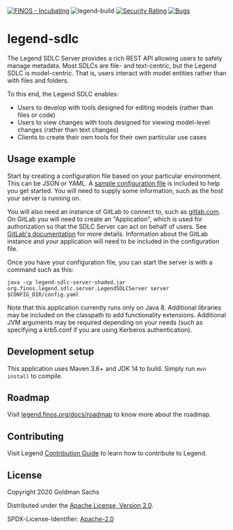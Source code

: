 [![FINOS - Incubating](https://cdn.jsdelivr.net/gh/finos/contrib-toolbox@master/images/badge-incubating.svg)](https://finosfoundation.atlassian.net/wiki/display/FINOS/Incubating)
![legend-build](https://github.com/finos/legend-sdlc/workflows/legend-build/badge.svg)
[![Security Rating](https://sonarcloud.io/api/project_badges/measure?project=legend-pure&metric=security_rating&token=69394360757d5e1356312ddfee658a6b205e2c97)](https://sonarcloud.io/dashboard?id=legend-pure)
[![Bugs](https://sonarcloud.io/api/project_badges/measure?project=legend-pure&metric=bugs&token=69394360757d5e1356312ddfee658a6b205e2c97)](https://sonarcloud.io/dashboard?id=legend-pure)


# legend-sdlc

The Legend SDLC Server provides a rich REST API allowing users to safely manage metadata. Most SDLCs are file- and
text-centric, but the Legend SDLC is model-centric. That is, users interact with model entities rather than with files
and folders.

To this end, the Legend SDLC enables:
* Users to develop with tools designed for editing models (rather than files or code)
* Users to view changes with tools designed for viewing model-level changes (rather than text changes)
* Clients to create their own tools for their own particular use cases

## Usage example

Start by creating a configuration file based on your particular environment. This can be JSON or YAML. A
[sample configuration file](https://github.com/finos/legend-sdlc/blob/master/legend-sdlc-server/src/test/resources/config-sample.yaml)
is included to help you get started. You will need to supply some information, such as the host your server is running
on.

You will also need an instance of GitLab to connect to, such as [gitlab.com](https://gitlab.com). On GitLab you will
need to create an "Application", which is used for authorization so that the SDLC Server can act on behalf of users.
See [GitLab's documentation](https://docs.gitlab.com/ee/api/oauth2.html) for more details. Information about the GitLab
instance and your application will need to be included in the configuration file.

Once you have your configuration file, you can start the server is with a command such as this:

```
java -cp legend-sdlc-server-shaded.jar org.finos.legend.sdlc.server.LegendSDLCServer server $CONFIG_DIR/config.yaml
```

Note that this application currently runs only on Java 8. Additional libraries may be included on the classpath to
add functionality extensions. Additional JVM arguments may be required depending on your needs (such as specifying a
krb5.conf if you are using Kerberos authentication).

## Development setup

This application uses Maven 3.6+ and JDK 14 to build. Simply run `mvn install` to compile.

## Roadmap

Visit [legend.finos.org/docs/roadmap](https://legend.finos.org/docs/roadmap) to know more about the roadmap.

## Contributing

Visit Legend [Contribution Guide](https://github.com/finos/legend/blob/master/CONTRIBUTING.md) to learn how to contribute to Legend.


## License

Copyright 2020 Goldman Sachs

Distributed under the [Apache License, Version 2.0](http://www.apache.org/licenses/LICENSE-2.0).

SPDX-License-Identifier: [Apache-2.0](https://spdx.org/licenses/Apache-2.0)
